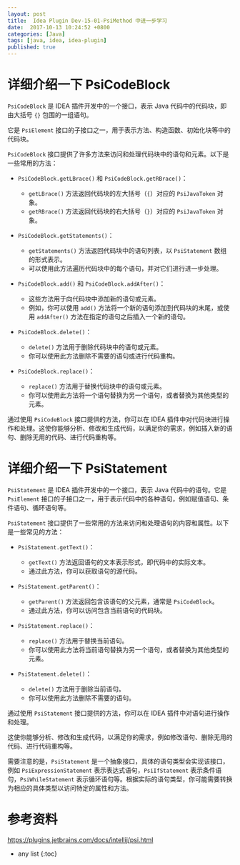 ```yaml
---
layout: post
title:  Idea Plugin Dev-15-01-PsiMethod 中进一步学习
date:  2017-10-13 10:24:52 +0800
categories: [Java]
tags: [java, idea, idea-plugin]
published: true
---
```


# 详细介绍一下 PsiCodeBlock

`PsiCodeBlock` 是 IDEA 插件开发中的一个接口，表示 Java 代码中的代码块，即由大括号 `{}` 包围的一组语句。

它是 `PsiElement` 接口的子接口之一，用于表示方法、构造函数、初始化块等中的代码块。

`PsiCodeBlock` 接口提供了许多方法来访问和处理代码块中的语句和元素。以下是一些常用的方法：

- `PsiCodeBlock.getLBrace()` 和 `PsiCodeBlock.getRBrace()`：
  - `getLBrace()` 方法返回代码块的左大括号（`{`）对应的 `PsiJavaToken` 对象。
  - `getRBrace()` 方法返回代码块的右大括号（`}`）对应的 `PsiJavaToken` 对象。

- `PsiCodeBlock.getStatements()`：
  - `getStatements()` 方法返回代码块中的语句列表，以 `PsiStatement` 数组的形式表示。
  - 可以使用此方法遍历代码块中的每个语句，并对它们进行进一步处理。

- `PsiCodeBlock.add()` 和 `PsiCodeBlock.addAfter()`：
  - 这些方法用于向代码块中添加新的语句或元素。
  - 例如，你可以使用 `add()` 方法将一个新的语句添加到代码块的末尾，或使用 `addAfter()` 方法在指定的语句之后插入一个新的语句。

- `PsiCodeBlock.delete()`：
  - `delete()` 方法用于删除代码块中的语句或元素。
  - 你可以使用此方法删除不需要的语句或进行代码重构。

- `PsiCodeBlock.replace()`：
  - `replace()` 方法用于替换代码块中的语句或元素。
  - 你可以使用此方法将一个语句替换为另一个语句，或者替换为其他类型的元素。

通过使用 `PsiCodeBlock` 接口提供的方法，你可以在 IDEA 插件中对代码块进行操作和处理。这使你能够分析、修改和生成代码，以满足你的需求，例如插入新的语句、删除无用的代码、进行代码重构等。


# 详细介绍一下 PsiStatement

`PsiStatement` 是 IDEA 插件开发中的一个接口，表示 Java 代码中的语句。它是 `PsiElement` 接口的子接口之一，用于表示代码中的各种语句，例如赋值语句、条件语句、循环语句等。

`PsiStatement` 接口提供了一些常用的方法来访问和处理语句的内容和属性。以下是一些常见的方法：

- `PsiStatement.getText()`：
  - `getText()` 方法返回语句的文本表示形式，即代码中的实际文本。
  - 通过此方法，你可以获取语句的源代码。

- `PsiStatement.getParent()`：
  - `getParent()` 方法返回包含该语句的父元素，通常是 `PsiCodeBlock`。
  - 通过此方法，你可以访问包含当前语句的代码块。

- `PsiStatement.replace()`：
  - `replace()` 方法用于替换当前语句。
  - 你可以使用此方法将当前语句替换为另一个语句，或者替换为其他类型的元素。

- `PsiStatement.delete()`：
  - `delete()` 方法用于删除当前语句。
  - 你可以使用此方法删除不需要的语句。

通过使用 `PsiStatement` 接口提供的方法，你可以在 IDEA 插件中对语句进行操作和处理。

这使你能够分析、修改和生成代码，以满足你的需求，例如修改语句、删除无用的代码、进行代码重构等。

需要注意的是，`PsiStatement` 是一个抽象接口，具体的语句类型会实现该接口，例如 `PsiExpressionStatement` 表示表达式语句，`PsiIfStatement` 表示条件语句，`PsiWhileStatement` 表示循环语句等。根据实际的语句类型，你可能需要转换为相应的具体类型以访问特定的属性和方法。



# 参考资料

https://plugins.jetbrains.com/docs/intellij/psi.html

* any list
{:toc}